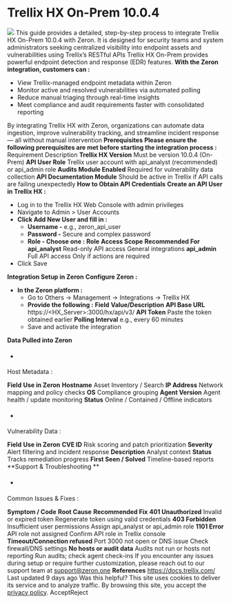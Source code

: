 
# Trellix HX On-Prem 10.0.4
![](https://docs.zeron.one/~gitbook/image?url=https%3A%2F%2F4211542702-files.gitbook.io%2F%7E%2Ffiles%2Fv0%2Fb%2Fgitbook-x-prod.appspot.com%2Fo%2Fspaces%252FQPfbdyLrtbE8w5R9rmvH%252Fuploads%252FwPZuTyRaU8lNcvTUXZOa%252Ffeatured-removebg-preview.png%3Falt%3Dmedia%26token%3Dadc9298b-f4f5-4613-8e59-a91fb2c69d5b&width=768&dpr=4&quality=100&sign=e332fa25&sv=2)
This guide provides a detailed, step-by-step process to integrate Trellix HX On-Prem 10.0.4 with Zeron. It is designed for security teams and system administrators seeking centralized visibility into endpoint assets and vulnerabilities using Trellix’s RESTful APIs 
Trellix HX On-Prem provides powerful endpoint detection and response (EDR) features. **With the Zeron integration, customers can :**
  * View Trellix-managed endpoint metadata within Zeron 
  * Monitor active and resolved vulnerabilities via automated polling 
  * Reduce manual triaging through real-time insights 
  * Meet compliance and audit requirements faster with consolidated reporting


By integrating Trellix HX with Zeron, organizations can automate data ingestion, improve vulnerability tracking, and streamline incident response — all without manual intervention 
**Prerequisites**[](https://docs.zeron.one/integrations/trellix-hx-on-prem-10.0.4#prerequisites)
**Please ensure the following prerequisites are met before starting the integration process :**
Requirement
Description
**Trellix HX Version**
Must be version 10.0.4 (On-Prem)
**API User Role**
Trellix user account with api_analyst (recommended) or api_admin role
**Audits Module Enabled**
Required for vulnerability data collection
**API Documentation Module**
Should be active in Trellix if API calls are failing unexpectedly
**How to Obtain API Credentials**[](https://docs.zeron.one/integrations/trellix-hx-on-prem-10.0.4#how-to-obtain-api-credentials)
**Create an API User in Trellix HX :**
  * Log in to the Trellix HX Web Console with admin privileges
  * Navigate to Admin > User Accounts
  * **Click Add New User and fill in :**
    * **Username -** e.g., zeron_api_user
    * **Password -** Secure and complex password
    * **Role - Choose one :**
**Role**
**Access Scope**
**Recommended For**
**api_analyst**
Read-only API access
General integrations 
**api_admin**
Full API access
Only if actions are required
  * Click Save 


**Integration Setup in Zeron**[](https://docs.zeron.one/integrations/trellix-hx-on-prem-10.0.4#integration-setup-in-zeron)
**Configure Zeron :**
  * **In the Zeron platform :**
    * Go to Others → Management → Integrations → Trellix HX
    * **Provide the following :**
**Field**
**Value/Description**
**API Base URL**
https://<HX_Server>:3000/hx/api/v3/
**API Token**
Paste the token obtained earlier
**Polling Interval**
e.g., every 60 minutes
    * Save and activate the integration 


**Data Pulled into Zeron**[](https://docs.zeron.one/integrations/trellix-hx-on-prem-10.0.4#data-pulled-into-zeron)
  * #### 
[](https://docs.zeron.one/integrations/trellix-hx-on-prem-10.0.4#host-metadata)
Host Metadata : 


**Field**
**Use in Zeron**
**Hostname**
Asset Inventory / Search
**IP Address**
Network mapping and policy checks
**OS**
Compliance grouping
**Agent Version**
Agent health / update monitoring
**Status**
Online / Contained / Offline indicators
  * #### 
[](https://docs.zeron.one/integrations/trellix-hx-on-prem-10.0.4#vulnerability-data)
Vulnerability Data : 


**Field**
**Use in Zeron**
**CVE ID**
Risk scoring and patch prioritization
**Severity**
Alert filtering and incident response
**Description**
Analyst context
**Status**
Tracks remediation progress
**First Seen / Solved**
Timeline-based reports
**Support & Troubleshooting **[](https://docs.zeron.one/integrations/trellix-hx-on-prem-10.0.4#support-and-troubleshooting)
  * #### 
[](https://docs.zeron.one/integrations/trellix-hx-on-prem-10.0.4#common-issues-and-fixes)
Common Issues & Fixes : 


**Symptom / Code**
**Root Cause**
**Recommended Fix**
**401 Unauthorized**
Invalid or expired token
Regenerate token using valid credentials
**403 Forbidden**
Insufficient user permissions
Assign api_analyst or api_admin role
**1101 Error**
API role not assigned
Confirm API role in Trellix console
**Timeout/Connection refused**
Port 3000 not open or DNS issue
Check firewall/DNS settings
**No hosts or audit data**
Audits not run or hosts not reporting
Run audits; check agent check-ins
If you encounter any issues during setup or require further customization, please reach out to our support team at support@zeron.one 
**References** [](https://docs.zeron.one/integrations/trellix-hx-on-prem-10.0.4#references)
<https://docs.trellix.com/>
Last updated 9 days ago
Was this helpful?
This site uses cookies to deliver its service and to analyze traffic. By browsing this site, you accept the [privacy policy](https://zeron.one/privacy-policy/).
AcceptReject
